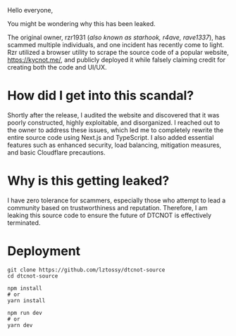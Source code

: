Hello everyone,

You might be wondering why this has been leaked.

The original owner, rzr1931 (*also known as starhook, r4ave, rave1337*), has scammed multiple individuals, and one incident has recently come to light. Rzr utilized a browser utility to scrape the source code of a popular website, https://kycnot.me/, and publicly deployed it while falsely claiming credit for creating both the code and UI/UX.

# How did I get into this scandal? 
Shortly after the release, I audited the website and discovered that it was poorly constructed, highly exploitable, and disorganized. I reached out to the owner to address these issues, which led me to completely rewrite the entire source code using Next.js and TypeScript. I also added essential features such as enhanced security, load balancing, mitigation measures, and basic Cloudflare precautions.

# Why is this getting leaked?
I have zero tolerance for scammers, especially those who attempt to lead a community based on trustworthiness and reputation. Therefore, I am leaking this source code to ensure the future of DTCNOT is effectively terminated.

# Deployment
```
git clone https://github.com/lztossy/dtcnot-source
cd dtcnot-source 
```
```
npm install
# or
yarn install
```
```
npm run dev
# or
yarn dev
```

